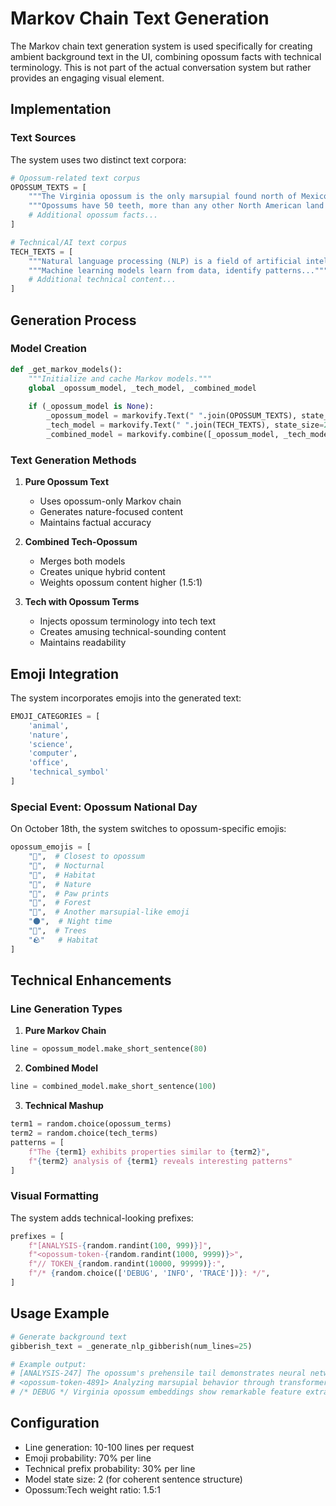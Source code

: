 # Markov Chain Text Generation

The Markov chain text generation system is used specifically for creating ambient background text in the UI, combining
opossum facts with technical terminology. This is not part of the actual conversation system but rather provides an
engaging visual element.

## Implementation

### Text Sources

The system uses two distinct text corpora:

```python
# Opossum-related text corpus
OPOSSUM_TEXTS = [
    """The Virginia opossum is the only marsupial found north of Mexico...""",
    """Opossums have 50 teeth, more than any other North American land mammal...""",
    # Additional opossum facts...
]

# Technical/AI text corpus
TECH_TEXTS = [
    """Natural language processing (NLP) is a field of artificial intelligence...""",
    """Machine learning models learn from data, identify patterns...""",
    # Additional technical content...
]
```

## Generation Process

### Model Creation

```python
def _get_markov_models():
    """Initialize and cache Markov models."""
    global _opossum_model, _tech_model, _combined_model
    
    if (_opossum_model is None):
        _opossum_model = markovify.Text(" ".join(OPOSSUM_TEXTS), state_size=2)
        _tech_model = markovify.Text(" ".join(TECH_TEXTS), state_size=2)
        _combined_model = markovify.combine([_opossum_model, _tech_model], [1.5, 1])
```

### Text Generation Methods

1. **Pure Opossum Text**
    - Uses opossum-only Markov chain
    - Generates nature-focused content
    - Maintains factual accuracy

2. **Combined Tech-Opossum**
    - Merges both models
    - Creates unique hybrid content
    - Weights opossum content higher (1.5:1)

3. **Tech with Opossum Terms**
    - Injects opossum terminology into tech text
    - Creates amusing technical-sounding content
    - Maintains readability

## Emoji Integration

The system incorporates emojis into the generated text:

```python
EMOJI_CATEGORIES = [
    'animal',
    'nature',
    'science',
    'computer',
    'office',
    'technical_symbol'
]
```

### Special Event: Opossum National Day

On October 18th, the system switches to opossum-specific emojis:

```python
opossum_emojis = [
    "🦝",  # Closest to opossum
    "🌙",  # Nocturnal
    "🌳",  # Habitat
    "🍃",  # Nature
    "🐾",  # Paw prints
    "🌿",  # Forest
    "🦊",  # Another marsupial-like emoji
    "🌑",  # Night time
    "🌴",  # Trees
    "🪨"   # Habitat
]
```

## Technical Enhancements

### Line Generation Types

1. **Pure Markov Chain**

```python
line = opossum_model.make_short_sentence(80)
```

2. **Combined Model**

```python
line = combined_model.make_short_sentence(100)
```

3. **Technical Mashup**

```python
term1 = random.choice(opossum_terms)
term2 = random.choice(tech_terms)
patterns = [
    f"The {term1} exhibits properties similar to {term2}",
    f"{term2} analysis of {term1} reveals interesting patterns"
]
```

### Visual Formatting

The system adds technical-looking prefixes:

```python
prefixes = [
    f"[ANALYSIS-{random.randint(100, 999)}]",
    f"<opossum-token-{random.randint(1000, 9999)}>",
    f"// TOKEN_{random.randint(10000, 99999)}:",
    f"/* {random.choice(['DEBUG', 'INFO', 'TRACE'])}: */",
]
```

## Usage Example

```python
# Generate background text
gibberish_text = _generate_nlp_gibberish(num_lines=25)

# Example output:
# [ANALYSIS-247] The opossum's prehensile tail demonstrates neural network adaptability 🦝
# <opossum-token-4891> Analyzing marsupial behavior through transformer architecture 🔬
# /* DEBUG */ Virginia opossum embeddings show remarkable feature extraction 🧪
```

## Configuration

- Line generation: 10-100 lines per request
- Emoji probability: 70% per line
- Technical prefix probability: 30% per line
- Model state size: 2 (for coherent sentence structure)
- Opossum:Tech weight ratio: 1.5:1
